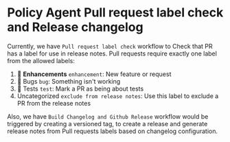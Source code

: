 # Policy Agent Pull request label check and Release changelog

Currently, we have `Pull request label check` workflow to Check that PR has a label for use in release notes. 
Pull requests require exactly one label from the allowed labels:

 1. 🚀 **Enhancements** `enhancement`: New feature or request
 2. 🐛 Bugs `bug`: Something isn't working
 3. 🧪 Tests `test`: Mark a PR as being about tests
 4. Uncategorized `exclude from release notes`: Use this label to exclude a PR from the release notes

Also, we have `Build Changelog and Github Release` workflow would be triggered by creating a versioned tag, to create a release and generate release notes from Pull requests labels based on changelog configuration.